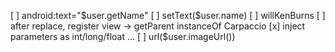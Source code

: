 [ ] android:text="$user.getName"
[ ] setText($user.name)
[ ] willKenBurns
[ ] after replace, register view -> getParent instanceOf Carpaccio
[x] inject parameters as int/long/float ...
[ ] url($user.imageUrl())